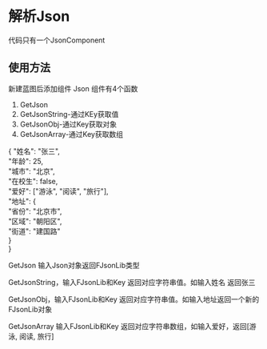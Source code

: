 # 解析Json
代码只有一个JsonComponent
## 使用方法
新建蓝图后添加组件 Json
组件有4个函数
1. GetJson
2. GetJsonString-通过KEy获取值
3. GetJsonObj-通过Key获取对象
4. GetJsonArray-通过Key获取数组

{
  "姓名": "张三",  
  "年龄": 25,  
  "城市": "北京",  
  "在校生": false,  
  "爱好": ["游泳", "阅读", "旅行"],  
  "地址": {  
    "省份": "北京市",  
    "区域": "朝阳区",  
    "街道": "建国路"  
  }  
}  

GetJson 输入Json对象返回FJsonLib类型

GetJsonString，输入FJsonLib和Key 返回对应字符串值。如输入姓名 返回张三

GetJsonObj，输入FJsonLib和Key 返回对应字符串值。如输入地址返回一个新的FJsonLib对象

GetJsonArray 输入FJsonLib和Key 返回对应字符串数组，如输入爱好，返回[游泳, 阅读, 旅行]
